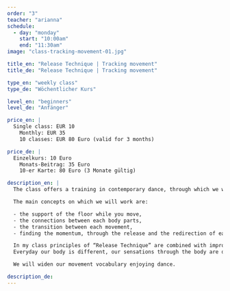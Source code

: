 ```yaml
---
order: "3"
teacher: "arianna"
schedule:
  - day: "monday"
    start: "10:00am"
    end: "11:30am"
image: "class-tracking-movement-01.jpg"

title_en: "Release Technique | Tracking movement"
title_de: "Release Technique | Tracking movement"

type_en: "weekly class"
type_de: "Wöchentlicher Kurs"

level_en: "beginners"
level_de: "Anfänger"

price_en: |
  Single class: EUR 10
    Monthly: EUR 35
    10 classes: EUR 80 Euro (valid for 3 months)

price_de: |
  Einzelkurs: 10 Euro  
    Monats-Beitrag: 35 Euro
    10-er Karte: 80 Euro (3 Monate gültig)

description_en: |
  The class offers a training in contemporary dance, through which we will gradually prepare our body for moving, working on the release of the tensions in the muscles and on the opening of the joints.

  The main concepts on which we will work are:

  -	the support of the floor while you move,
  -	the connections between each body parts,
  -	the transition between each movement,
  -	finding the momentum, through the release and the redirection of each body part, to then be able to connect the movement into the space, creating dynamic.

  In my class principles of “Release Technique” are combined with improvisational tasks that brings you in a constant state of availability and openess.
  Everyday our body is different, our sensations through the body are different. For this reason, in the class, much importance is given to the physical listening of the body: we will start from the warming up that allows ourself to connect inside and with the architecture of our specific body, in his tissues, bones and articulations.Then we will collect all those elements ending with a movement phrase.

  We will widen our movement vocabulary enjoying dance.

description_de:
---
```

